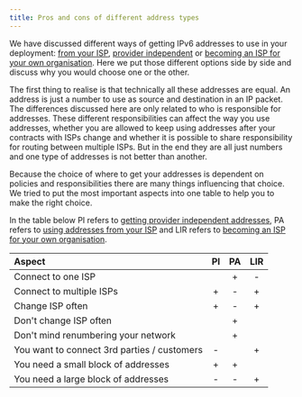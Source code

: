 ```yaml
---
title: Pros and cons of different address types
---
```

We have discussed different ways of getting IPv6 addresses to use in your
deployment: [from your ISP](../use_PA), [provider independent](../use_PI) or
[becoming an ISP for your own organisation](../become_LIR). Here we put those
different options side by side and discuss why you would choose one or the
other.

The first thing to realise is that technically all these addresses are
equal. An address is just a number to use as source and destination in an
IP packet. The differences discussed here are only related to who is
responsible for addresses. These different responsibilities can affect
the way you use addresses, whether you are allowed to keep using addresses
after your contracts with ISPs change and whether it is possible to share
responsibility for routing between multiple ISPs. But in the end they are
all just numbers and one type of addresses is not better than another.

Because the choice of where to get your addresses is dependent on policies
and responsibilities there are many things influencing that choice. We
tried to put the most important aspects into one table to help you to
make the right choice.

In the table below
PI refers to [getting provider independent addresses](../use_PI),
PA refers to [using addresses from your ISP](../use_PA) and
LIR refers to [becoming an ISP for your own organisation](../become_LIR).

| Aspect                                              | PI  | PA  | LIR |
|:----------------------------------------------------|:---:|:---:|:---:|
| Connect to one ISP                                  |     |  +  |  -  |
| Connect to multiple ISPs                            |  +  |  -  |  +  |
| Change ISP often                                    |  +  |  -  |  +  |
| Don't change ISP often                              |     |  +  |     |
| Don't mind renumbering your network                 |     |  +  |     |
| You want to connect 3rd parties / customers         |  -  |     |  +  |
| You need a small block of addresses                 |  +  |  +  |     |
| You need a large block of addresses                 |  -  |  -  |  +  |
